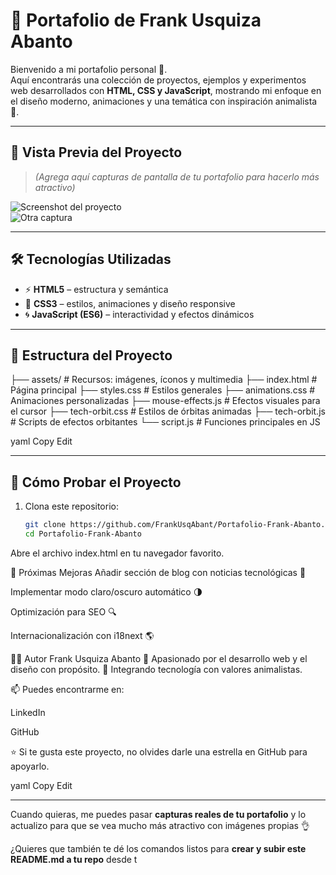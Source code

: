 # 🌟 Portafolio de Frank Usquiza Abanto  

Bienvenido a mi portafolio personal 🚀.  
Aquí encontrarás una colección de proyectos, ejemplos y experimentos web desarrollados con **HTML, CSS y JavaScript**, mostrando mi enfoque en el diseño moderno, animaciones y una temática con inspiración animalista 🐾.  

---

## 📸 Vista Previa del Proyecto  

> *(Agrega aquí capturas de pantalla de tu portafolio para hacerlo más atractivo)*  

![Screenshot del proyecto](https://via.placeholder.com/800x400?text=Captura+de+tu+Portafolio)  
![Otra captura](https://via.placeholder.com/800x400?text=Otra+Captura+del+Portafolio)  

---

## 🛠️ Tecnologías Utilizadas  

- ⚡ **HTML5** – estructura y semántica  
- 🎨 **CSS3** – estilos, animaciones y diseño responsive  
- 🌀 **JavaScript (ES6)** – interactividad y efectos dinámicos  

---

## 📂 Estructura del Proyecto  

├── assets/ # Recursos: imágenes, íconos y multimedia
├── index.html # Página principal
├── styles.css # Estilos generales
├── animations.css # Animaciones personalizadas
├── mouse-effects.js # Efectos visuales para el cursor
├── tech-orbit.css # Estilos de órbitas animadas
├── tech-orbit.js # Scripts de efectos orbitantes
└── script.js # Funciones principales en JS

yaml
Copy
Edit

---

## 🚀 Cómo Probar el Proyecto  

1. Clona este repositorio:  
   ```bash
   git clone https://github.com/FrankUsqAbant/Portafolio-Frank-Abanto.git
   cd Portafolio-Frank-Abanto
Abre el archivo index.html en tu navegador favorito.

🎯 Próximas Mejoras
 Añadir sección de blog con noticias tecnológicas 📰

 Implementar modo claro/oscuro automático 🌗

 Optimización para SEO 🔍

 Internacionalización con i18next 🌎

👨‍💻 Autor
Frank Usquiza Abanto
💼 Apasionado por el desarrollo web y el diseño con propósito.
🐾 Integrando tecnología con valores animalistas.

📫 Puedes encontrarme en:

LinkedIn

GitHub

⭐ Si te gusta este proyecto, no olvides darle una estrella en GitHub para apoyarlo.

yaml
Copy
Edit

---

Cuando quieras, me puedes pasar **capturas reales de tu portafolio** y lo actualizo para que se vea mucho más atractivo con imágenes propias 👌  

¿Quieres que también te dé los comandos listos para **crear y subir este README.md a tu repo** desde t
